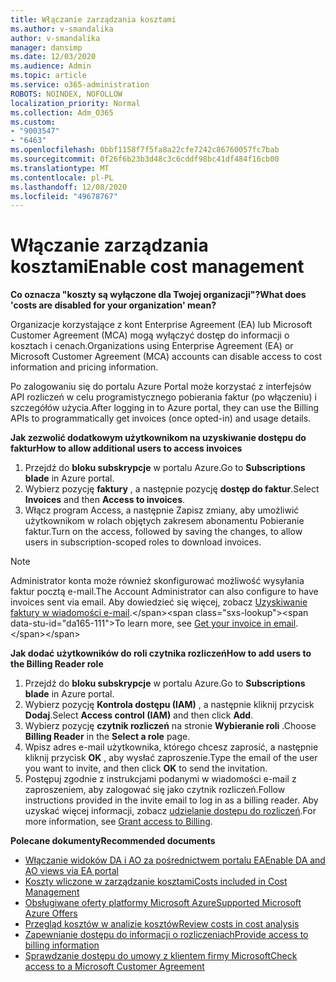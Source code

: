 ```yaml
---
title: Włączanie zarządzania kosztami
ms.author: v-smandalika
author: v-smandalika
manager: dansimp
ms.date: 12/03/2020
ms.audience: Admin
ms.topic: article
ms.service: o365-administration
ROBOTS: NOINDEX, NOFOLLOW
localization_priority: Normal
ms.collection: Adm_O365
ms.custom:
- "9003547"
- "6463"
ms.openlocfilehash: 0bbf1158f7f5fa8a22cfe7242c86760057fc7bab
ms.sourcegitcommit: 0f26f6b23b3d48c3c6cddf98bc41df484f16cb00
ms.translationtype: MT
ms.contentlocale: pl-PL
ms.lasthandoff: 12/08/2020
ms.locfileid: "49678767"
---
```

# <a name="enable-cost-management"></a><span data-ttu-id="da165-102">Włączanie zarządzania kosztami</span><span class="sxs-lookup"><span data-stu-id="da165-102">Enable cost management</span></span>

<span data-ttu-id="da165-103">**Co oznacza "koszty są wyłączone dla Twojej organizacji"?**</span><span class="sxs-lookup"><span data-stu-id="da165-103">**What does 'costs are disabled for your organization' mean?**</span></span>

<span data-ttu-id="da165-104">Organizacje korzystające z kont Enterprise Agreement (EA) lub Microsoft Customer Agreement (MCA) mogą wyłączyć dostęp do informacji o kosztach i cenach.</span><span class="sxs-lookup"><span data-stu-id="da165-104">Organizations using Enterprise Agreement (EA) or Microsoft Customer Agreement (MCA) accounts can disable access to cost information and pricing information.</span></span>

<span data-ttu-id="da165-105">Po zalogowaniu się do portalu Azure Portal może korzystać z interfejsów API rozliczeń w celu programistycznego pobierania faktur (po włączeniu) i szczegółów użycia.</span><span class="sxs-lookup"><span data-stu-id="da165-105">After logging in to Azure portal, they can use the Billing APIs to programmatically get invoices (once opted-in) and usage details.</span></span>

<span data-ttu-id="da165-106">**Jak zezwolić dodatkowym użytkownikom na uzyskiwanie dostępu do faktur**</span><span class="sxs-lookup"><span data-stu-id="da165-106">**How to allow additional users to access invoices**</span></span>

1. <span data-ttu-id="da165-107">Przejdź do **bloku subskrypcje** w portalu Azure.</span><span class="sxs-lookup"><span data-stu-id="da165-107">Go to **Subscriptions blade** in Azure portal.</span></span>
2. <span data-ttu-id="da165-108">Wybierz pozycję **faktury** , a następnie pozycję **dostęp do faktur**.</span><span class="sxs-lookup"><span data-stu-id="da165-108">Select **Invoices** and then **Access to invoices**.</span></span>
3. <span data-ttu-id="da165-109">Włącz program Access, a następnie Zapisz zmiany, aby umożliwić użytkownikom w rolach objętych zakresem abonamentu Pobieranie faktur.</span><span class="sxs-lookup"><span data-stu-id="da165-109">Turn on the access, followed by saving the changes, to allow users in subscription-scoped roles to download invoices.</span></span>

> [!NOTE]
> <span data-ttu-id="da165-110">Administrator konta może również skonfigurować możliwość wysyłania faktur pocztą e-mail.</span><span class="sxs-lookup"><span data-stu-id="da165-110">The Account Administrator can also configure to have invoices sent via email.</span></span> <span data-ttu-id="da165-111">Aby dowiedzieć się więcej, zobacz [Uzyskiwanie faktury w wiadomości e-mail](https://docs.microsoft.com/azure/cost-management-billing/manage/download-azure-invoice-daily-usage-date?).</span><span class="sxs-lookup"><span data-stu-id="da165-111">To learn more, see [Get your invoice in email](https://docs.microsoft.com/azure/cost-management-billing/manage/download-azure-invoice-daily-usage-date?).</span></span>

<span data-ttu-id="da165-112">**Jak dodać użytkowników do roli czytnika rozliczeń**</span><span class="sxs-lookup"><span data-stu-id="da165-112">**How to add users to the Billing Reader role**</span></span>

1. <span data-ttu-id="da165-113">Przejdź do **bloku subskrypcje** w portalu Azure.</span><span class="sxs-lookup"><span data-stu-id="da165-113">Go to **Subscriptions blade** in Azure portal.</span></span>
2. <span data-ttu-id="da165-114">Wybierz pozycję **Kontrola dostępu (IAM)** , a następnie kliknij przycisk **Dodaj**.</span><span class="sxs-lookup"><span data-stu-id="da165-114">Select **Access control (IAM)** and then click **Add**.</span></span>
3. <span data-ttu-id="da165-115">Wybierz pozycję **czytnik rozliczeń** na stronie **Wybieranie roli** .</span><span class="sxs-lookup"><span data-stu-id="da165-115">Choose **Billing Reader** in the **Select a role** page.</span></span>
4. <span data-ttu-id="da165-116">Wpisz adres e-mail użytkownika, którego chcesz zaprosić, a następnie kliknij przycisk **OK** , aby wysłać zaproszenie.</span><span class="sxs-lookup"><span data-stu-id="da165-116">Type the email of the user you want to invite, and then click **OK** to send the invitation.</span></span>
5. <span data-ttu-id="da165-117">Postępuj zgodnie z instrukcjami podanymi w wiadomości e-mail z zaproszeniem, aby zalogować się jako czytnik rozliczeń.</span><span class="sxs-lookup"><span data-stu-id="da165-117">Follow instructions provided in the invite email to log in as a billing reader.</span></span> <span data-ttu-id="da165-118">Aby uzyskać więcej informacji, zobacz [udzielanie dostępu do rozliczeń](https://docs.microsoft.com/azure/cost-management-billing/manage/manage-billing-access?WT.mc_id=Portal-Microsoft_Azure_Support#opt-in).</span><span class="sxs-lookup"><span data-stu-id="da165-118">For more information, see [Grant access to Billing](https://docs.microsoft.com/azure/cost-management-billing/manage/manage-billing-access?WT.mc_id=Portal-Microsoft_Azure_Support#opt-in).</span></span>

<span data-ttu-id="da165-119">**Polecane dokumenty**</span><span class="sxs-lookup"><span data-stu-id="da165-119">**Recommended documents**</span></span>

- [<span data-ttu-id="da165-120">Włączanie widoków DA i AO za pośrednictwem portalu EA</span><span class="sxs-lookup"><span data-stu-id="da165-120">Enable DA and AO views via EA portal</span></span>](https://docs.microsoft.com/azure/cost-management-billing/costs/assign-access-acm-data?WT.mc_id=Portal-Microsoft_Azure_Support#enable-access-to-costs-in-the-ea-portal)
- [<span data-ttu-id="da165-121">Koszty wliczone w zarządzanie kosztami</span><span class="sxs-lookup"><span data-stu-id="da165-121">Costs included in Cost Management</span></span>](https://docs.microsoft.com/azure/cost-management-billing/costs/understand-cost-mgt-data?WT.mc_id=Portal-Microsoft_Azure_Support#costs-included-in-cost-management)
- [<span data-ttu-id="da165-122">Obsługiwane oferty platformy Microsoft Azure</span><span class="sxs-lookup"><span data-stu-id="da165-122">Supported Microsoft Azure Offers</span></span>](https://docs.microsoft.com/azure/cost-management-billing/costs/understand-cost-mgt-data?WT.mc_id=Portal-Microsoft_Azure_Support#supported-microsoft-azure-offers)
- [<span data-ttu-id="da165-123">Przegląd kosztów w analizie kosztów</span><span class="sxs-lookup"><span data-stu-id="da165-123">Review costs in cost analysis</span></span>](https://docs.microsoft.com/azure/cost-management-billing/costs/quick-acm-cost-analysis?WT.mc_id=Portal-Microsoft_Azure_Support&tabs=azure-portal#review-costs-in-cost-analysis)
- [<span data-ttu-id="da165-124">Zapewnianie dostępu do informacji o rozliczeniach</span><span class="sxs-lookup"><span data-stu-id="da165-124">Provide access to billing information</span></span>](https://docs.microsoft.com/azure/cost-management-billing/manage/manage-billing-access?WT.mc_id=Portal-Microsoft_Azure_Support)
- [<span data-ttu-id="da165-125">Sprawdzanie dostępu do umowy z klientem firmy Microsoft</span><span class="sxs-lookup"><span data-stu-id="da165-125">Check access to a Microsoft Customer Agreement</span></span>](https://docs.microsoft.com/azure/cost-management-billing/manage/download-azure-invoice-daily-usage-date?WT.mc_id=Portal-Microsoft_Azure_Support#check-access-to-a-microsoft-customer-agreement)






